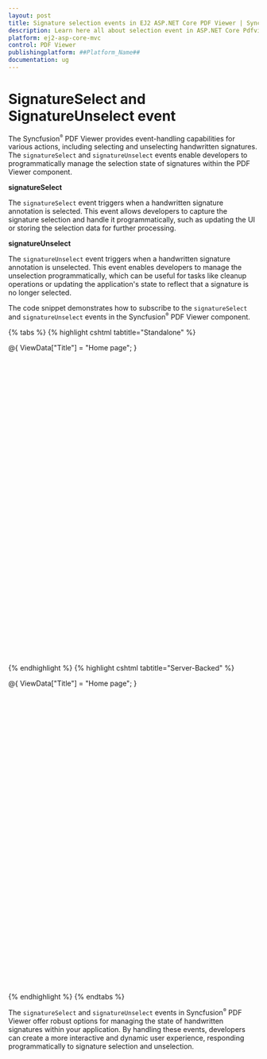 ```yaml
---
layout: post
title: Signature selection events in EJ2 ASP.NET Core PDF Viewer | Syncfusion
description: Learn here all about selection event in ASP.NET Core Pdfviewer component of Syncfusion Essential JS 2 and more.
platform: ej2-asp-core-mvc
control: PDF Viewer
publishingplatform: ##Platform_Name##
documentation: ug
---
```


# SignatureSelect and SignatureUnselect event

The Syncfusion<sup style="font-size:70%">&reg;</sup> PDF Viewer provides event-handling capabilities for various actions, including selecting and unselecting handwritten signatures. The `signatureSelect` and `signatureUnselect` events enable developers to programmatically manage the selection state of signatures within the PDF Viewer component.

**signatureSelect** 

The `signatureSelect` event triggers when a handwritten signature annotation is selected. This event allows developers to capture the signature selection and handle it programmatically, such as updating the UI or storing the selection data for further processing.

**signatureUnselect**

The `signatureUnselect` event triggers when a handwritten signature annotation is unselected. This event enables developers to manage the unselection programmatically, which can be useful for tasks like cleanup operations or updating the application's state to reflect that a signature is no longer selected.

The code snippet demonstrates how to subscribe to the `signatureSelect` and `signatureUnselect` events in the Syncfusion<sup style="font-size:70%">&reg;</sup> PDF Viewer component.

{% tabs %}
{% highlight cshtml tabtitle="Standalone" %}

@{
    ViewData["Title"] = "Home page";
}

<div style="width:100%;height:600px">
    <ejs-pdfviewer id="pdfviewer"
                   documentPath="https://cdn.syncfusion.com/content/pdf/pdf-succinctly.pdf"
                   resourceUrl="https://cdn.syncfusion.com/ej2/23.2.6/dist/ej2-pdfviewer-lib"
                   signatureSelect="signatureSelect"
                   signatureUnselect="signatureUnselect">
    </ejs-pdfviewer>
</div>
<script type="text/javascript">

    function signatureSelect(args) { 
        console.log('Signature selected:', args);
    }
    function signatureUnselect(args) {
        console.log('Signature selected:', args);
    };

</script>

{% endhighlight %}
{% highlight cshtml tabtitle="Server-Backed" %}

@{
    ViewData["Title"] = "Home page";
}

<div style="width:100%;height:600px">
    <ejs-pdfviewer id="pdfviewer"
                   documentPath="https://cdn.syncfusion.com/content/pdf/pdf-succinctly.pdf"
                   serviceUrl="/Index" 
                   signatureSelect="signatureSelect"
                   signatureUnselect="signatureUnselect">
    </ejs-pdfviewer>
</div>
<script type="text/javascript">

    function signatureSelect(args) { 
        console.log('Signature selected:', args);
    }
    function signatureUnselect(args) {
        console.log('Signature selected:', args);
    };

</script>
{% endhighlight %}
{% endtabs %}

The `signatureSelect` and `signatureUnselect` events in Syncfusion<sup style="font-size:70%">&reg;</sup> PDF Viewer offer robust options for managing the state of handwritten signatures within your application. By handling these events, developers can create a more interactive and dynamic user experience, responding programmatically to signature selection and unselection.